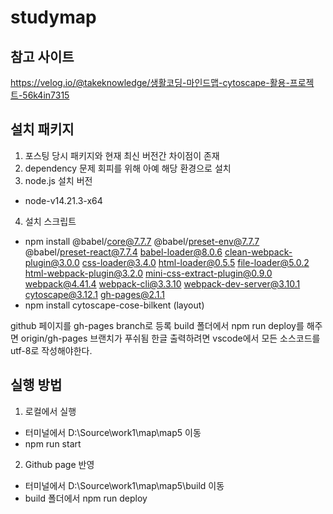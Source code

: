 # studymap

## 참고 사이트
https://velog.io/@takeknowledge/생활코딩-마인드맵-cytoscape-활용-프로젝트-56k4in7315

## 설치 패키지
1. 포스팅 당시 패키지와 현재 최신 버전간 차이점이 존재
2. dependency 문제 회피를 위해 아예 해당 환경으로 설치
3. node.js 설치 버전
- node-v14.21.3-x64
4. 설치 스크립트 
- npm install @babel/core@7.7.7 @babel/preset-env@7.7.7 @babel/preset-react@7.7.4 babel-loader@8.0.6 clean-webpack-plugin@3.0.0 css-loader@3.4.0 html-loader@0.5.5 file-loader@5.0.2 html-webpack-plugin@3.2.0 mini-css-extract-plugin@0.9.0 webpack@4.41.4 webpack-cli@3.3.10 webpack-dev-server@3.10.1 cytoscape@3.12.1 gh-pages@2.1.1
- npm install cytoscape-cose-bilkent (layout)

github 페이지를 gh-pages branch로 등록
build 폴더에서 npm run deploy를 해주면 origin/gh-pages 브랜치가 푸쉬됨
한글 출력하려면 vscode에서 모든 소스코드를 utf-8로 작성해야한다.

## 실행 방법
1. 로컬에서 실행
- 터미널에서 D:\Source\work1\map\map5 이동
- npm run start

2. Github page 반영
- 터미널에서 D:\Source\work1\map\map5\build 이동
- build 폴더에서 npm run deploy
